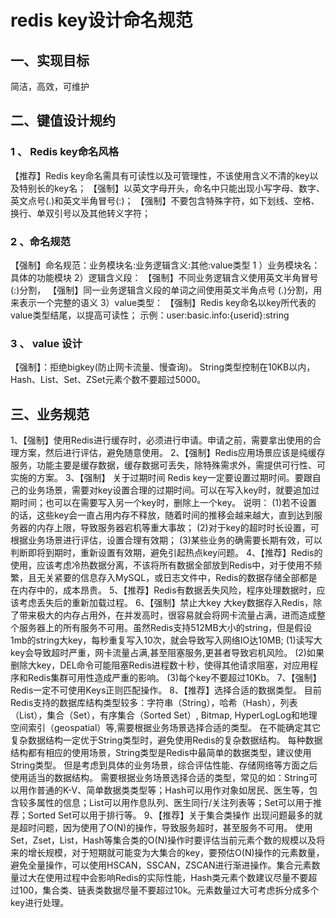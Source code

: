 # redis key设计命名规范

## 一、实现目标
简洁，高效，可维护

## 二、键值设计规约
### 1 、 Redis key命名风格
【推荐】Redis key命名需具有可读性以及可管理性，不该使用含义不清的key以及特别长的key名；
【强制】以英文字母开头，命名中只能出现小写字母、数字、英文点号(.)和英文半角冒号(:)；
【强制】不要包含特殊字符，如下划线、空格、换行、单双引号以及其他转义字符；
### 2 、命名规范
【强制】命名规范：业务模块名:业务逻辑含义:其他:value类型
1 ）业务模块名：具体的功能模块
2）逻辑含义段：
【强制】不同业务逻辑含义使用英文半角冒号(:)分割，
【强制】同一业务逻辑含义段的单词之间使用英文半角点号 (.)分割，用来表示一个完整的语义
3）value类型：
【强制】Redis key命名以key所代表的value类型结尾，以提高可读性；
示例：user:basic.info:{userid}:string
### 3 、 value 设计
【强制】：拒绝bigkey(防止网卡流量、慢查询)。
String类型控制在10KB以内，Hash、List、Set、ZSet元素个数不要超过5000。
## 三、业务规范
1、【强制】使用Redis进行缓存时，必须进行申请。申请之前，需要拿出使用的合理方案，然后进行评估，避免随意使用。
2、【强制】Redis应用场景应该是纯缓存服务，功能主要是缓存数据，缓存数据可丢失，除特殊需求外，需提供可行性、可实施的方案。
3、【强制】 关于过期时间
Redis key一定要设置过期时间。要跟自己的业务场景，需要对key设置合理的过期时间。可以在写入key时，就要追加过期时间；也可以在需要写入另一个key时，删除上一个key。
说明：
(1)若不设置的话，这些key会一直占用内存不释放，随着时间的推移会越来越大，直到达到服务器的内存上限，导致服务器宕机等重大事故；
(2)对于key的超时时长设置，可根据业务场景进行评估，设置合理有效期；
(3)某些业务的确需要长期有效，可以判断即将到期时，重新设置有效期，避免引起热点key问题。
4、【推荐】Redis的使用，应该考虑冷热数据分离，不该将所有数据全部放到Redis中，对于使用不频繁，且无关紧要的信息存入MySQL，或日志文件中，Redis的数据存储全部都是在内存中的，成本昂贵。
5、【推荐】Redis有数据丢失风险，程序处理数据时，应该考虑丢失后的重新加载过程。
6、【强制】禁止大key
大key数据存⼊Redis，除了带来极大的内存占用外，在并发高时，很容易就会将网卡流量占满，进而造成整个服务器上的所有服务不可用。虽然Redis支持512MB大小的string，但是假设1mb的string大key，每秒重复写入10次，就会导致写入网络IO达10MB;
(1)读写大key会导致超时严重，网卡流量占满,甚至阻塞服务,更甚者导致宕机风险。
(2)如果删除大key，DEL命令可能阻塞Redis进程数十秒，使得其他请求阻塞，对应用程序和Redis集群可用性造成严重的影响。
(3)每个key不要超过10Kb。
7、【强制】Redis一定不可使用Keys正则匹配操作。
8、【推荐】选择合适的数据类型。
目前Redis支持的数据库结构类型较多：字符串（String），哈希（Hash），列表（List），集合（Set），有序集合（Sorted Set）, Bitmap, HyperLogLog和地理空间索引（geospatial）等,需要根据业务场景选择合适的类型。
在不能确定其它复杂数据结构⼀定优于String类型时，避免使用Redis的复杂数据结构。 每种数据结构都有相应的使⽤场景，String类型是Redis中最简单的数据类型，建议使用String类型。 但是考虑到具体的业务场景，综合评估性能、存储网络等方面之后使用适当的数据结构。 需要根据业务场景选择合适的类型，常见的如：String可以用作普通的K-V、简单数据类类型等；Hash可以用作对象如居民、医生等，包含较多属性的信息；List可以用作息队列、医生同行/关注列表等；Set可以用于推荐；Sorted Set可以用于排行等。
9、【推荐】关于集合类操作
出现问题最多的就是超时问题，因为使用了O(N)的操作，导致服务超时，甚至服务不可用。
使用Set，Zset，List，Hash等集合类的O(N)操作时要评估当前元素个数的规模以及将来的增长规模，对于短期就可能变为大集合的key，要预估O(N)操作的元素数量，避免全量操作，可以使用HSCAN，SSCAN，ZSCAN进行渐进操作。集合元素数量过大在使用过程中会影响Redis的实际性能，Hash类元素个数建议尽量不要超过100，集合类、链表类数据尽量不要超过10k。元素数量过大可考虑拆分成多个key进行处理。
